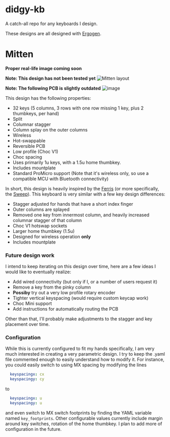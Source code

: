 # didgy-kb
A catch-all repo for any keyboards I design.

These designs are all designed with [Ergogen](https://github.com/ergogen/ergogen).

# Mitten
**Proper real-life image coming soon**

**Note: This design has not been tested yet**
![Mitten layout](https://user-images.githubusercontent.com/25203601/156046583-952bedf7-c728-4c2f-b3b5-7066d6396dc0.png)

**Note: The following PCB is slightly outdated**
![image](https://user-images.githubusercontent.com/25203601/156047663-6b54d818-8cf3-40c7-9c49-15d928bcadfc.png)


This design has the following properties:
 - 32 keys (5 columns, 3 rows with one row missing 1 key, plus 2 thumbkeys, per hand)
 - Split
 - Columnar stagger
 - Column splay on the outer columns
 - Wireless
 - Hot-swappable
 - Reversible PCB
 - Low profile (Choc V1)
 - Choc spacing
 - Uses primarily 1u keys, with a 1.5u home thumbkey.
 - Includes mountplate
 - Standard ProMicro support (Note that it's wireless only, so use a compatible MCU with Bluetooth connectivity)


In short, this design is heavily inspired by the [Ferris](https://github.com/pierrechevalier83/ferris) (or more specifically, the [Sweep](https://github.com/davidphilipbarr/Sweep)). This keyboard is very similar with a few key design differences:
 - Stagger adjusted for hands that have a short index finger
 - Outer columns are splayed
 - Removed one key from innermost column, and heavily increased columnar stagger of that column
 - Choc V1 hotswap sockets
 - Larger home thumbkey (1.5u)
 - Designed for wireless operation **only**
 - Includes mountplate

### Future design work
I intend to keep iterating on this design over time, here are a few ideas I would like to eventually realize:
 - Add wired connectivity (but only if I, or a number of users request it)
 - Remove a key from the pinky column
 - **Possiby** try out a very low profile rotary encoder
 - Tighter vertical keyspacing (would require custom keycap work)
 - Choc Mini support
 - Add instructions for automatically routing the PCB

Other than that, I'll probably make adjustments to the stagger and key placement over time.

### Configuration 

While this is currently configured to fit my hands specifically, I am very much interested in creating a very parametric design. I try to keep the .yaml file commented enough to easily understand how to modify it. For instance, you could easily switch to using MX spacing by modifying the lines
```yaml
  keyspacingx: cx
  keyspacingy: cy
```
to
```yaml
  keyspacingx: u
  keyspacingy: u
```
and even switch to MX switch footprints by finding the YAML variable named `key_footprints`. Other configurable values currently include margin around key switches, rotation of the home thumbkey. I plan to add more of configuration in the future.
